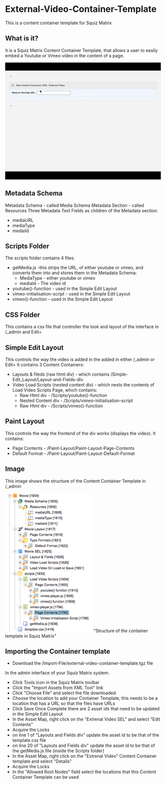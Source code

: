 # External-Video-Container-Template
This is a content container template for Squiz Matrix
## What is it?
It is a Squiz Matrix Content Container Template, that allows a user to easily embed a Youtube or Vimeo video in the content of a page.

![External Vieo Template demo](https://github.com/dletorey/External-Video-Container-Template/blob/master/Images/external-video-demo.gif)
## Metadata Schema
Metadata Schema - called Media Schema
Metadata Section - called Resources
Three Metadata Text Fields as children of the Metadata section:
* mediaURL
* mediaType
* medaiId
## Scripts Folder
The scripts folder contains 4 files:
* getMedia.js -this strips the URL, of either youtube or vimeo, and converts them into and stores them in the Metadata Schema:
  * MediaType - either youtube or vimeo
  * mediaId - The video id
* youtube()-function - used in the Simple Edit Layout
* vimeo-initialisation-script - used in the Simple Edit Layout
* vimeo()-function - used in the Simple Edit Layout
## CSS Folder
This contains a css file that controller the look and layout of the interface in /_admin and Edit+
## Simple Edit Layout
This controls the way the video is added in the added in either /_admin or Edit+
It contains 3 Content Containers:
* Layouts & fileds (raw html div) - which contains /Simple-Edit_Layout/Layout-and-Fields-div
* Video Load Scripts (nested content div) - which nests the contents of Load Video Scripts Page, which contains:
  * Raw Html div - /Scripts/youtube()-function
  * Nested Content div - /Scripts/vimeo-initialisation-script
  * Raw Html div - /Scripts/vimeo()-function
## Paint Layout
This controls the way the frontend of the div works (displays the video).
It contains:
* Page Contents - /Paint-Layout/Paint-Layout-Page-Contents
* Default Format - /Paint-Layout/Paint-Layout-Default-Format
## Image
This image shows the structure of the Content Container Template in /_admin

![Structure in Matrix](https://github.com/dletorey/External-Video-Container-Template/blob/master/Images/external-video-Container-Template.png) "Structure of the container template in Squiz Matrix"
## Importing the Container template
* Download the /Import-File/external-video-container-template.tgz file

In the admin interface of your Squiz Matrix system:
* Click Tools icon in the Squiz Matrix toolbar
* Click the "Import Assets from XML Tool" link
* Click "Choose File" and select the file downloaded
* Choose the location to add your Container Template, this needs to be a location that has a URL so that the files have URLs
* Click Save
Once Complete there are 2 asset ids that need to be updated in the Simple Edit Layout
* In the Asset Map, right click on the "Extrenal Video SEL" and select "Edit Contents"
* Acquire the Locks
* on line 1 of "Layouts and Fields div" update the asset id to be that of the template.css file
* on line 20 of "Layouts and Fields div" update the asset id to be that of the getMedia.js file (inside the Scripts folder)
* In the Asset Map, right click on the "Extrenal Video" Content Container template and select "Details"
* Acquire the Locks
* In the "Allowed Root Nodes" field select the locations that this Content Container Template can be used
